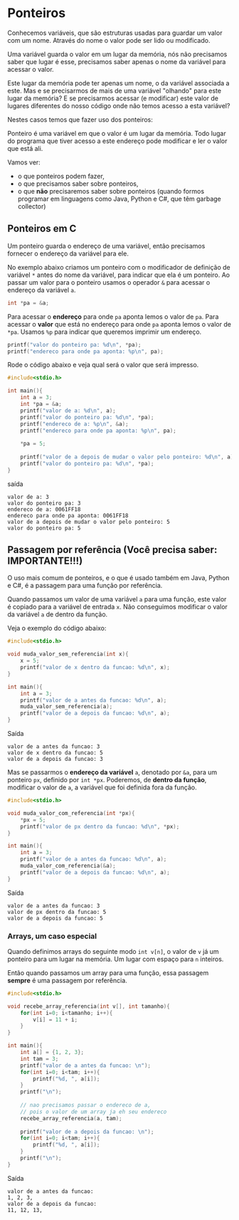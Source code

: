 # Ponteiros

Conhecemos variáveis, que são estruturas usadas para guardar um valor com um nome. 
Através do nome o valor pode ser lido ou modificado.

Uma variável guarda o valor em um lugar da memória, nós não precisamos saber que lugar é esse, precisamos saber apenas o nome da variável para acessar o valor.

Este lugar da memória pode ter apenas um nome, o da variável associada a este. Mas e se precisarmos de mais de uma variável "olhando" para este lugar da memória? E se precisarmos acessar (e modificar) este valor de lugares diferentes do nosso código onde não temos acesso a esta variável?

Nestes casos temos que fazer uso dos ponteiros:

Ponteiro é uma variável em que o valor é um lugar da memória. Todo lugar do programa que tiver acesso a este endereço pode modificar e ler o valor que está ali.

Vamos ver:
* o que ponteiros podem fazer, 
* o que precisamos saber sobre ponteiros,
* o que **não** precisaremos saber sobre ponteiros (quando formos programar em linguagens como Java, Python e C#, que têm garbage collector)


## Ponteiros em C

Um ponteiro guarda o endereço de uma variável, então precisamos fornecer o endereço da variável para ele.

No exemplo abaixo criamos um ponteiro com o modificador de definição de variável `*` antes do nome da variável, para indicar que ela é um ponteiro. 
Ao passar um valor para o ponteiro usamos o operador `&` para acessar o endereço da variável `a`.

``` c
int *pa = &a;
```

Para acessar o **endereço** para onde `pa` aponta lemos o valor de `pa`. 
Para acessar o **valor** que está no endereço para onde `pa` aponta lemos o valor de `*pa`. 
Usamos `%p` para indicar que queremos imprimir um endereço.

``` c
printf("valor do ponteiro pa: %d\n", *pa);
printf("endereco para onde pa aponta: %p\n", pa);
```

Rode o código abaixo e veja qual será o valor que será impresso.

``` c
#include<stdio.h>

int main(){
	int a = 3;
	int *pa = &a;
	printf("valor de a: %d\n", a);
	printf("valor do ponteiro pa: %d\n", *pa);
	printf("endereco de a: %p\n", &a);
	printf("endereco para onde pa aponta: %p\n", pa);
	
	*pa = 5;
	
	printf("valor de a depois de mudar o valor pelo ponteiro: %d\n", a);
	printf("valor do ponteiro pa: %d\n", *pa);
}
```

saída
```
valor de a: 3
valor do ponteiro pa: 3
endereco de a: 0061FF18
endereco para onde pa aponta: 0061FF18
valor de a depois de mudar o valor pelo ponteiro: 5
valor do ponteiro pa: 5
```

## Passagem por referência (Você precisa saber: IMPORTANTE!!!)

O uso mais comum de ponteiros, e o que é usado também em Java, Python e C#, é a passagem para uma função por referência.

Quando passamos um valor de uma variável `a` para uma função, este valor é copiado para a variável de entrada `x`. Não conseguimos modificar o valor da variável `a` de dentro da função.

Veja o exemplo do código abaixo:

``` c
#include<stdio.h>

void muda_valor_sem_referencia(int x){
	x = 5;
	printf("valor de x dentro da funcao: %d\n", x);
}

int main(){
	int a = 3;
	printf("valor de a antes da funcao: %d\n", a);
	muda_valor_sem_referencia(a);
	printf("valor de a depois da funcao: %d\n", a);
}
```

Saída
```
valor de a antes da funcao: 3 
valor de x dentro da funcao: 5
valor de a depois da funcao: 3
```

Mas se passarmos o **endereço da variável** `a`, denotado por `&a`, para um ponteiro `px`, definido por `int *px`. Poderemos, de **dentro da função**, modificar o valor de `a`, a variável que foi definida fora da função.


``` c
#include<stdio.h>

void muda_valor_com_referencia(int *px){
	*px = 5;
	printf("valor de px dentro da funcao: %d\n", *px);
}

int main(){
	int a = 3;
	printf("valor de a antes da funcao: %d\n", a);
	muda_valor_com_referencia(&a);
	printf("valor de a depois da funcao: %d\n", a);
}
```

Saída
```
valor de a antes da funcao: 3
valor de px dentro da funcao: 5
valor de a depois da funcao: 5
```

### Arrays, um caso especial

Quando definimos arrays do seguinte modo `int v[n]`, o valor de `v` já um ponteiro para um lugar na memória. Um lugar com espaço para `n` inteiros.

Então quando passamos um array para uma função, essa passagem **sempre** é uma passagem por referência.

``` c
#include<stdio.h>

void recebe_array_referencia(int v[], int tamanho){
	for(int i=0; i<tamanho; i++){
		v[i] = 11 + i;
	}
}

int main(){
	int a[] = {1, 2, 3};
	int tam = 3;
	printf("valor de a antes da funcao: \n");
	for(int i=0; i<tam; i++){
		printf("%d, ", a[i]);
	}
	printf("\n");
	
	// nao precisamos passar o endereco de a, 
	// pois o valor de um array ja eh seu endereco
	recebe_array_referencia(a, tam);
	
	printf("valor de a depois da funcao: \n");
	for(int i=0; i<tam; i++){
		printf("%d, ", a[i]);
	}
	printf("\n");
}
```

Saída
```
valor de a antes da funcao: 
1, 2, 3,
valor de a depois da funcao:
11, 12, 13,
```

